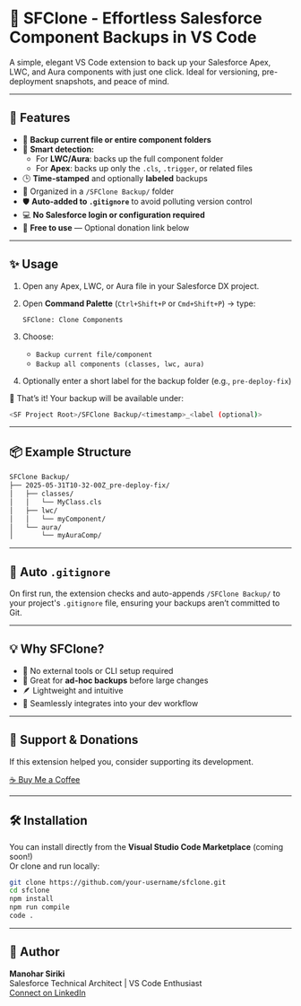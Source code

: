 # 🌟 SFClone - Effortless Salesforce Component Backups in VS Code

A simple, elegant VS Code extension to back up your Salesforce Apex, LWC, and Aura components with just one click. Ideal for versioning, pre-deployment snapshots, and peace of mind.

---

## 🚀 Features

- 📁 **Backup current file or entire component folders**
- 🧠 **Smart detection:**
  - For **LWC/Aura**: backs up the full component folder
  - For **Apex**: backs up only the `.cls`, `.trigger`, or related files
- 🕒 **Time-stamped** and optionally **labeled** backups
- 📂 Organized in a `/SFClone Backup/` folder
- 🛡️ **Auto-added to `.gitignore`** to avoid polluting version control
- 💻 **No Salesforce login or configuration required**
- 🎁 **Free to use** — Optional donation link below

---

## ✨ Usage

1. Open any Apex, LWC, or Aura file in your Salesforce DX project.
2. Open **Command Palette** (`Ctrl+Shift+P` or `Cmd+Shift+P`) → type:

   ```
   SFClone: Clone Components
   ```

3. Choose:
   - `Backup current file/component`
   - `Backup all components (classes, lwc, aura)`

4. Optionally enter a short label for the backup folder (e.g., `pre-deploy-fix`)

🎉 That’s it! Your backup will be available under:

```bash
<SF Project Root>/SFClone Backup/<timestamp>_<label (optional)>
```

---

## 📦 Example Structure

```bash
SFClone Backup/
├── 2025-05-31T10-32-00Z_pre-deploy-fix/
│   ├── classes/
│   │   └── MyClass.cls
│   ├── lwc/
│   │   └── myComponent/
│   └── aura/
│       └── myAuraComp/
```

---

## 📁 Auto `.gitignore`

On first run, the extension checks and auto-appends `/SFClone Backup/` to your project's `.gitignore` file, ensuring your backups aren’t committed to Git.

---

## 💡 Why SFClone?

- 🚫 No external tools or CLI setup required  
- 🔄 Great for **ad-hoc backups** before large changes  
- 🪶 Lightweight and intuitive  
- 🔌 Seamlessly integrates into your dev workflow  

---

## 💖 Support & Donations

If this extension helped you, consider supporting its development.

[☕ Buy Me a Coffee](https://www.buymeacoffee.com/manoharsiriki)

---

## 🛠️ Installation

You can install directly from the **Visual Studio Code Marketplace** (coming soon!)  
Or clone and run locally:

```bash
git clone https://github.com/your-username/sfclone.git
cd sfclone
npm install
npm run compile
code .
```

---

## 🧠 Author

**Manohar Siriki**  
Salesforce Technical Architect | VS Code Enthusiast  
[Connect on LinkedIn](https://www.linkedin.com/in/manoharsiriki)
